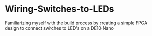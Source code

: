 # Wiring-Switches-to-LEDs
Familiarizing myself with the build process by creating a simple FPGA design to connect switches to LED's on a DE10-Nano
